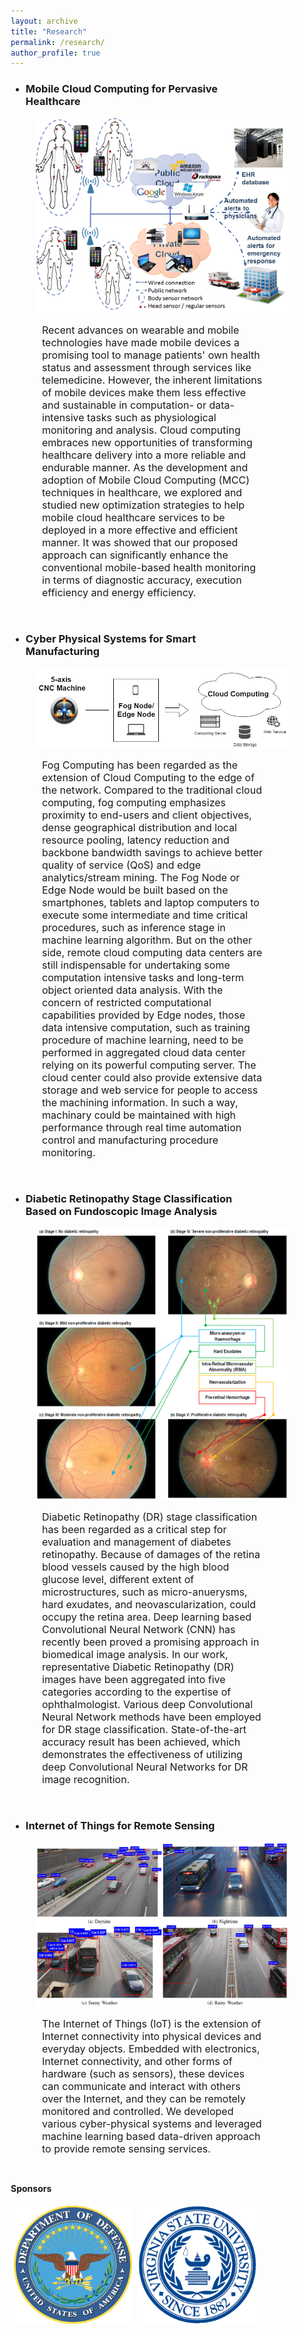 ```yaml
---
layout: archive
title: "Research"
permalink: /research/
author_profile: true
---
```


<style>
p.ex1 {
  margin-left: 50px;
}

div {
  hyphens: auto;
}

* {
  box-sizing: border-box;
}

.column {
  float: left;
  padding: 5px;
}

/* Clearfix (clear floats) */
.row::after {
  content: "";
  clear: both;
  display: table;
}

</style>

* ### Mobile Cloud Computing for Pervasive Healthcare

<img src="/images/MCC_Health.png" alt="Mobile Cloud Computing for Pervasive Healthcare" hspace="40">

<div><p class="ex1"><font size="3">Recent advances on wearable and mobile technologies have made 
mobile devices a promising tool to manage patients' own health status and assessment 
through services like telemedicine. However, the inherent limitations 
of mobile devices make them less effective and sustainable in computation- or data-intensive 
tasks such as physiological monitoring and analysis. Cloud computing embraces new opportunities 
of transforming healthcare delivery into a more reliable and endurable manner. As the development and 
adoption of Mobile Cloud Computing (MCC) techniques in healthcare, 
we explored and studied new optimization strategies to help mobile cloud healthcare services to be deployed in a more effective and efficient manner. 
It was showed that our proposed approach can 
significantly enhance the conventional mobile-based health monitoring 
in terms of diagnostic accuracy, execution efficiency and energy efficiency.</font></p></div>

<br>

* ### Cyber Physical Systems for Smart Manufacturing

<img src="/images/SmartManufacturing.jpg" alt="Cyber Physical Systems for Smart Manufacturing" hspace="40">

<div><p class="ex1"><font size="3">Fog Computing has been regarded as the extension of Cloud Computing to the edge of the network. 
Compared to the traditional cloud computing, fog computing emphasizes proximity to end-users and client objectives, 
dense geographical distribution and local resource pooling, latency reduction and backbone bandwidth savings to achieve 
better quality of service (QoS) and edge analytics/stream mining. The Fog Node or Edge Node would be built based on the smartphones, 
tablets and laptop computers to execute some intermediate and time critical procedures, such as inference stage in machine learning algorithm. 
But on the other side, remote cloud computing data centers are still indispensable for undertaking some computation intensive tasks 
and long-term object oriented data analysis. With the concern of restricted computational capabilities provided by Edge nodes, 
those data intensive computation, such as training procedure of machine learning, need to be performed in aggregated cloud data center relying on its powerful 
computing server. The cloud center could also provide extensive data storage and web service for people to access the machining information. 
In such a way, machinary could be maintained with high performance through real time automation control and manufacturing procedure monitoring.</font></p></div>

<br>

* ### Diabetic Retinopathy Stage Classification Based on Fundoscopic Image Analysis

<img src="/images/DR.png" alt="Diabetic Retinopathy Stage Classification" hspace="40">

<div><p class="ex1"><font size="3">Diabetic Retinopathy (DR) stage classification has been regarded as a critical step for evaluation and management of diabetes retinopathy. 
Because of damages of the retina blood vessels caused by the high blood glucose level, different extent of microstructures, 
such as micro-anuerysms, hard exudates, and neovascularization, could occupy the retina area. Deep learning based 
Convolutional Neural Network (CNN) has recently been proved a promising approach in biomedical image analysis. 
In our work, representative Diabetic Retinopathy (DR) images have been aggregated into five categories according 
to the expertise of ophthalmologist. Various deep Convolutional Neural Network methods have been employed 
for DR stage classification. State-of-the-art accuracy result has been achieved, 
which demonstrates the effectiveness of utilizing deep Convolutional Neural Networks for DR image recognition.</font></p></div>

<br>

* ### Internet of Things for Remote Sensing

<img src="/images/IoT.png" alt="Internet of Things for Remote Sensing" hspace="40">

<div><p class="ex1"><font size="3">The Internet of Things (IoT) is the extension of Internet connectivity into physical devices and everyday objects. 
Embedded with electronics, Internet connectivity, and other forms of hardware (such as sensors), these devices can communicate and interact 
with others over the Internet, and they can be remotely monitored and controlled. We developed various cyber-physical systems and leveraged machine learning based
data-driven approach to provide remote sensing services.</font></p></div>

<br>

<b>Sponsors</b><br>

<div class="row">
  <div class="column">
    <img src="/images/United_States_Department_of_Defense_Seal.svg.png" alt="US Department of Defense" style="width:189px;height:189px;">
  </div>
  <div class="column">
    <img src="/images/VSU.png" alt="Virginia State University" style="width:189px;height:189px;">
  </div>
</div>
